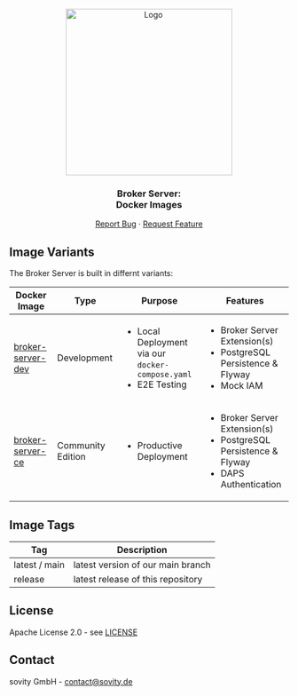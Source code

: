 <!-- PROJECT LOGO -->
<br />
<div align="center">
  <a href="https://github.com/sovity/edc-broker-server-extension">
    <img src="https://raw.githubusercontent.com/sovity/edc-ui/main/src/assets/images/sovity_logo.svg" alt="Logo" width="300">
  </a>

<h3 align="center">Broker Server:<br />Docker Images</h3>

  <p align="center">
    <a href="https://github.com/sovity/edc-broker-server-extension/issues/new?template=bug_report.md">Report Bug</a>
    ·
    <a href="https://github.com/sovity/edc-broker-server-extension/issues/new?template=feature_request.md">Request Feature</a>
  </p>
</div>

## Image Variants

The Broker Server is built in differnt variants:

| Docker Image                                                                                                | Type              | Purpose                                                                              | Features                                                                                                         |
|-------------------------------------------------------------------------------------------------------------|-------------------|--------------------------------------------------------------------------------------|------------------------------------------------------------------------------------------------------------------|
| [broker-server-dev](https://github.com/sovity/edc-broker-server-extension/pkgs/container/broker-server-dev) | Development       | <ul><li>Local Deployment via our `docker-compose.yaml`</li><li>E2E Testing</li></ul> | <ul><li>Broker Server Extension(s)</li><li>PostgreSQL Persistence & Flyway</li><li>Mock IAM</li></ul>            |
| [broker-server-ce](https://github.com/sovity/edc-broker-server-extension/pkgs/container/broker-server-ce)   | Community Edition | <ul><li>Productive Deployment</li></ul>                                              | <ul><li>Broker Server Extension(s)</li><li>PostgreSQL Persistence & Flyway</li><li>DAPS Authentication</li></ul> |

## Image Tags

| Tag           | Description                       |
|---------------|-----------------------------------|
| latest / main | latest version of our main branch |
| release       | latest release of this repository |

## License

Apache License 2.0 - see [LICENSE](../../LICENSE)

## Contact

sovity GmbH - contact@sovity.de

